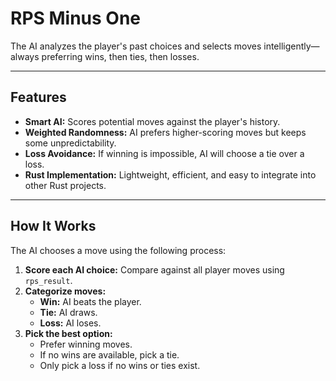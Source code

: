 # RPS Minus One 

The AI analyzes the player's past choices and selects moves intelligently—always preferring wins, then ties, then losses.

---

## Features

- **Smart AI:** Scores potential moves against the player's history.
- **Weighted Randomness:** AI prefers higher-scoring moves but keeps some unpredictability.
- **Loss Avoidance:** If winning is impossible, AI will choose a tie over a loss.
- **Rust Implementation:** Lightweight, efficient, and easy to integrate into other Rust projects.

---

## How It Works

The AI chooses a move using the following process:

1. **Score each AI choice:** Compare against all player moves using `rps_result`.
2. **Categorize moves:**
   - **Win:** AI beats the player.
   - **Tie:** AI draws.
   - **Loss:** AI loses.
3. **Pick the best option:**
   - Prefer winning moves.
   - If no wins are available, pick a tie.
   - Only pick a loss if no wins or ties exist.
